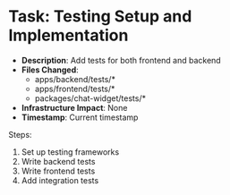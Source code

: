 # Task: Testing Setup and Implementation

- **Description**: Add tests for both frontend and backend
- **Files Changed**:
  - apps/backend/tests/\*
  - apps/frontend/tests/\*
  - packages/chat-widget/tests/\*
- **Infrastructure Impact**: None
- **Timestamp**: Current timestamp

Steps:

1. Set up testing frameworks
2. Write backend tests
3. Write frontend tests
4. Add integration tests
